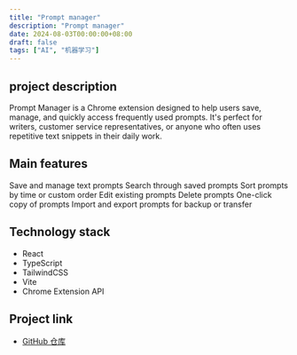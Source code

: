 ```yaml
---
title: "Prompt manager"
description: "Prompt manager"
date: 2024-08-03T00:00:00+08:00
draft: false
tags: ["AI", "机器学习"]
---
```


## project description

Prompt Manager is a Chrome extension designed to help users save, manage, and quickly access frequently used prompts. It's perfect for writers, customer service representatives, or anyone who often uses repetitive text snippets in their daily work.

## Main features

Save and manage text prompts
Search through saved prompts
Sort prompts by time or custom order
Edit existing prompts
Delete prompts
One-click copy of prompts
Import and export prompts for backup or transfer

## Technology stack

- React
- TypeScript
- TailwindCSS
- Vite
- Chrome Extension API


## Project link

- [GitHub 仓库](https://github.com/code-agree/prompt-manager)
<!-- - [在线演示](https://project1-demo.com) -->

<!-- ## 项目截图 -->

<!-- ![项目截图](/img/project1-screenshot.jpg) -->
